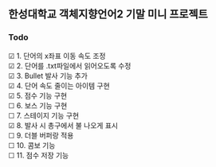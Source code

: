 ## 한성대학교 객체지향언어2 기말 미니 프로젝트
### Todo
☑ 1. 단어의 x좌표 이동 속도 조정  
☑ 2. 단어를 .txt파일에서 읽어오도록 수정  
☑ 3. Bullet 발사 기능 추가    
☑ 4. 단어 속도 줄이는 아이템 구현    
☑ 5. 점수 기능 구현   
☐ 6. 보스 기능 구현  
☐ 7. 스테이지 기능 구현     
☑ 8. 발사 시 총구에서 불 나오게 표시     
☐ 9. 더블 버퍼랑 적용      
☐ 10. 콤보 기능     
☐ 11. 점수 저장 기능      